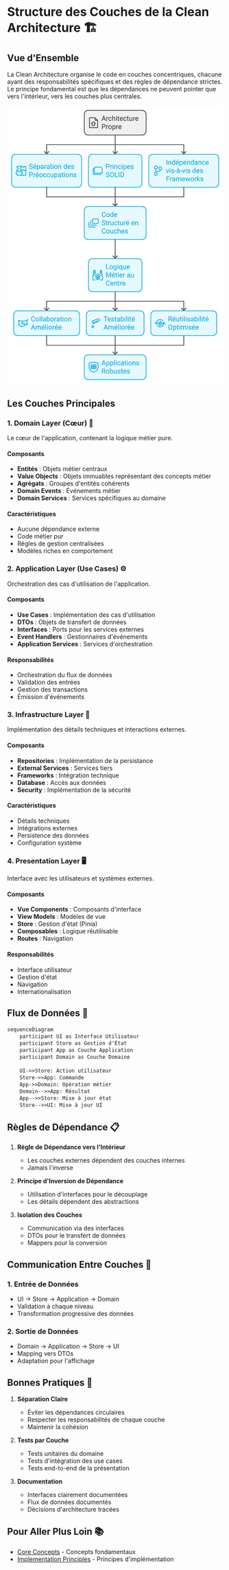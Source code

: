 # Structure des Couches de la Clean Architecture 🏗️

## Vue d'Ensemble

La Clean Architecture organise le code en couches concentriques, chacune ayant des responsabilités spécifiques et des règles de dépendance strictes. Le principe fondamental est que les dépendances ne peuvent pointer que vers l'intérieur, vers les couches plus centrales.

![Architecture en Couches](./cleanArchitecture.svg)

## Les Couches Principales

### 1. Domain Layer (Cœur) 🎯

Le cœur de l'application, contenant la logique métier pure.

#### Composants
- **Entités** : Objets métier centraux
- **Value Objects** : Objets immuables représentant des concepts métier
- **Agrégats** : Groupes d'entités cohérents
- **Domain Events** : Événements métier
- **Domain Services** : Services spécifiques au domaine

#### Caractéristiques
- Aucune dépendance externe
- Code métier pur
- Règles de gestion centralisées
- Modèles riches en comportement

### 2. Application Layer (Use Cases) ⚙️

Orchestration des cas d'utilisation de l'application.

#### Composants
- **Use Cases** : Implémentation des cas d'utilisation
- **DTOs** : Objets de transfert de données
- **Interfaces** : Ports pour les services externes
- **Event Handlers** : Gestionnaires d'événements
- **Application Services** : Services d'orchestration

#### Responsabilités
- Orchestration du flux de données
- Validation des entrées
- Gestion des transactions
- Émission d'événements

### 3. Infrastructure Layer 🔧

Implémentation des détails techniques et interactions externes.

#### Composants
- **Repositories** : Implémentation de la persistance
- **External Services** : Services tiers
- **Frameworks** : Intégration technique
- **Database** : Accès aux données
- **Security** : Implémentation de la sécurité

#### Caractéristiques
- Détails techniques
- Intégrations externes
- Persistence des données
- Configuration système

### 4. Presentation Layer 🖥️

Interface avec les utilisateurs et systèmes externes.

#### Composants
- **Vue Components** : Composants d'interface
- **View Models** : Modèles de vue
- **Store** : Gestion d'état (Pinia)
- **Composables** : Logique réutilisable
- **Routes** : Navigation

#### Responsabilités
- Interface utilisateur
- Gestion d'état
- Navigation
- Internationalisation

## Flux de Données 🔄

```mermaid
sequenceDiagram
    participant UI as Interface Utilisateur
    participant Store as Gestion d'État
    participant App as Couche Application
    participant Domain as Couche Domaine
    
    UI->>Store: Action utilisateur
    Store->>App: Commande
    App->>Domain: Opération métier
    Domain-->>App: Résultat
    App-->>Store: Mise à jour état
    Store-->>UI: Mise à jour UI
```

## Règles de Dépendance 📋

1. **Règle de Dépendance vers l'Intérieur**
   - Les couches externes dépendent des couches internes
   - Jamais l'inverse

2. **Principe d'Inversion de Dépendance**
   - Utilisation d'interfaces pour le découplage
   - Les détails dépendent des abstractions

3. **Isolation des Couches**
   - Communication via des interfaces
   - DTOs pour le transfert de données
   - Mappers pour la conversion

## Communication Entre Couches 🔌

### 1. Entrée de Données
- UI → Store → Application → Domain
- Validation à chaque niveau
- Transformation progressive des données

### 2. Sortie de Données
- Domain → Application → Store → UI
- Mapping vers DTOs
- Adaptation pour l'affichage

## Bonnes Pratiques 📝

1. **Séparation Claire**
   - Éviter les dépendances circulaires
   - Respecter les responsabilités de chaque couche
   - Maintenir la cohésion

2. **Tests par Couche**
   - Tests unitaires du domaine
   - Tests d'intégration des use cases
   - Tests end-to-end de la présentation

3. **Documentation**
   - Interfaces clairement documentées
   - Flux de données documentés
   - Décisions d'architecture tracées

## Pour Aller Plus Loin 📚

- [Core Concepts](./01-core-concepts.md) - Concepts fondamentaux
- [Implementation Principles](./03-principles.md) - Principes d'implémentation
